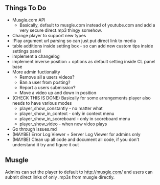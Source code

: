 ## Things To Do

* Musgle.com API
    - Basically, default to musgle.com instead of youtube.com and add a very
    secure direct.mp3 thingy somehow.
* Change player to support new types
* !Play argument url parsing so can just put direct link to media
* table additions inside setting box - so can add new custom tips inside settings panel
* implement a changelog
* implement inverse position + options as default setting inside CL panel base
* More admin fuctionality
    - Remove all a users videos?
    - Ban a user from posting?
    - Report a users submission?
    - Move a video up and down in position
* (CHECK THIS IS DONE) Basically for some arrangements player also needs to have various modes
    - player_show_constantly - no matter what
    - player_show_in_context - only in context menu
    - player_show_in_scoreboard - only in scoreboard menu
    - player_show_video - when new video plays
* Go through issues.md
* (MAYBE) Error Log Viewer + Server Log Viewer for admins only
* (MAYBE) Clean up all code and document all code, if you don't understand it try and figure it out

## Musgle

Admins can set the player to default to http://musgle.com/ and users can submit direct links of only .mp3s from musgle directly.